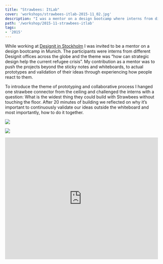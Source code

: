 ```yaml
---
title: "Strawbees: ItLab"
cover: 'workshops/strawbees-itlab-2015-11_02.jpg'
description: "I was a mentor on a design bootcamp where interns from different Designit offices designed around the theme: Refugee crisis."
path: '/workshop/2015-11-strawbees-itlab'
tags:
- '2015'
---
```


While working at [Designit in Stockholm](https://www.designit.com/offices/sto) I was invited to be a mentor on a design bootcamp in Munich. The participants were interns from different Designit offices across the globe and the theme was “how can strategic design help the current refugee crisis”. My contribution as a mentor was to push the projects beyond the sticky notes and whiteboards, to actual prototypes and validation of their ideas through experiencing how people react to them.

To introduce the theme of prototyping and collaborative process I hanged one strawbee connector from the ceiling and challenged the interns with a question: What is the widest thing they could build with Strawbees without touching the floor. After 20 minutes of building we reflected on why it’s important to continuously validate our ideas outside the whiteboard and most importantly, how to do it together.

![](./workshops/strawbees-itlab-2015-11_01.jpg)

![](./workshops/strawbees-itlab-2015-11_02.jpg)

<iframe src="https://player.vimeo.com/video/149256545?color=fbfe34&title=0&byline=0&portrait=0" width="100%" height="400" frameborder="0" webkitallowfullscreen mozallowfullscreen allowfullscreen></iframe>
